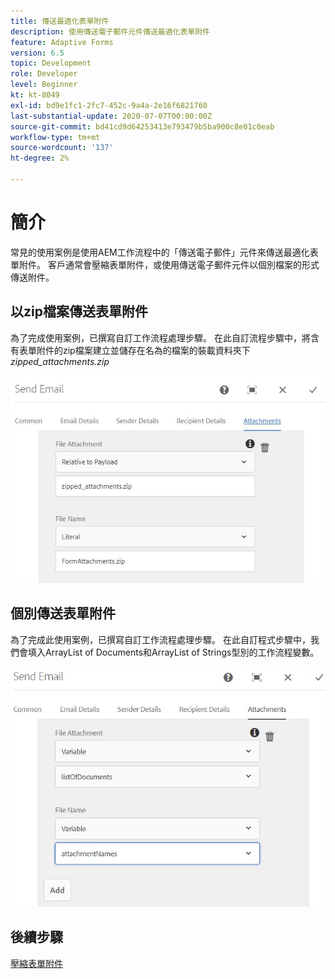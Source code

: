 ```yaml
---
title: 傳送最適化表單附件
description: 使用傳送電子郵件元件傳送最適化表單附件
feature: Adaptive Forms
version: 6.5
topic: Development
role: Developer
level: Beginner
kt: kt-8049
exl-id: bd9e1fc1-2fc7-452c-9a4a-2e16f6821760
last-substantial-update: 2020-07-07T00:00:00Z
source-git-commit: bd41cd9d64253413e793479b5ba900c8e01c0eab
workflow-type: tm+mt
source-wordcount: '137'
ht-degree: 2%

---
```


# 簡介



常見的使用案例是使用AEM工作流程中的「傳送電子郵件」元件來傳送最適化表單附件。
客戶通常會壓縮表單附件，或使用傳送電子郵件元件以個別檔案的形式傳送附件。

## 以zip檔案傳送表單附件

為了完成使用案例，已撰寫自訂工作流程處理步驟。 在此自訂流程步驟中，將含有表單附件的zip檔案建立並儲存在名為的檔案的裝載資料夾下 *zipped_attachments.zip*

![傳送表單附件](assets/send-form-attachments.JPG)

## 個別傳送表單附件

為了完成此使用案例，已撰寫自訂工作流程處理步驟。 在此自訂程式步驟中，我們會填入ArrayList of Documents和ArrayList of Strings型別的工作流程變數。

![send-list-of-documents](assets/send-list-of-documents.JPG)

## 後續步驟

[壓縮表單附件](./custom-process-step.md)
